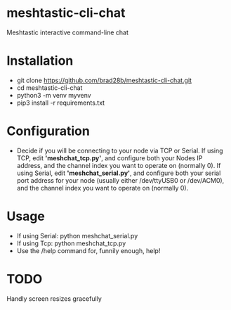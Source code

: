 # meshtastic-cli-chat
Meshtastic interactive command-line chat

# Installation
* git clone https://github.com/brad28b/meshtastic-cli-chat.git
* cd meshtastic-cli-chat
* python3 -m venv myvenv
* pip3 install -r requirements.txt

# Configuration
* Decide if you will be connecting to your node via TCP or Serial. If using TCP, edit <b>'meshchat_tcp.py'</b>, and configure both your Nodes IP address, and the channel index you want to operate on (normally 0). If using Serial, edit <b>'meshchat_serial.py'</b>, and configure both your serial port address for your node (usually either /dev/ttyUSB0 or /dev/ACM0), and the channel index you want to operate on (normally 0).

# Usage
* If using Serial: python meshchat_serial.py
* If using Tcp: python meshchat_tcp.py
* Use the /help command for, funnily enough, help!

# TODO
Handly screen resizes gracefully
